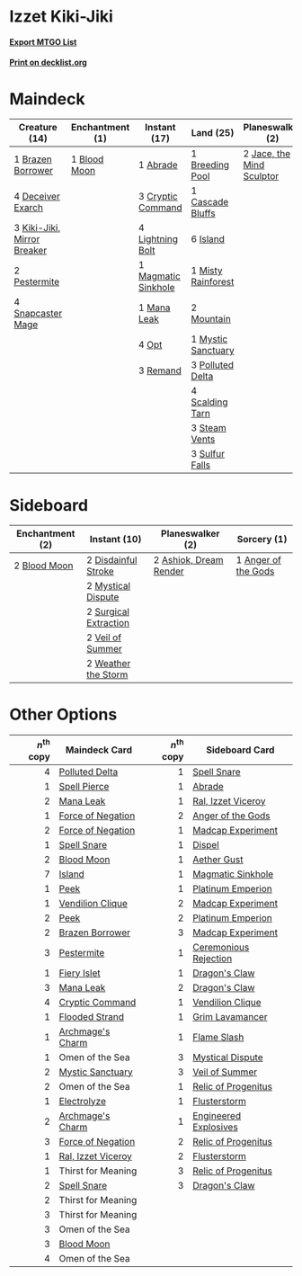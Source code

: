 # Izzet Kiki-Jiki

#### [Export MTGO List](../collection/Izzet%20Kiki-Jiki/Izzet%20Kiki-Jiki.txt)
#### [Print on decklist.org](http://decklist.org/?deckmain=1%09Abrade%0A1%09Blood%20Moon%0A1%09Brazen%20Borrower%0A1%09Breeding%20Pool%0A1%09Cascade%20Bluffs%0A3%09Cryptic%20Command%0A4%09Deceiver%20Exarch%0A1%09Flame%20Slash%0A6%09Island%0A2%09Jace,%20the%20Mind%20Sculptor%0A3%09Kiki-Jiki,%20Mirror%20Breaker%0A4%09Lightning%20Bolt%0A1%09Magmatic%20Sinkhole%0A1%09Mana%20Leak%0A1%09Misty%20Rainforest%0A2%09Mountain%0A1%09Mystic%20Sanctuary%0A4%09Opt%0A2%09Pestermite%0A3%09Polluted%20Delta%0A3%09Remand%0A4%09Scalding%20Tarn%0A4%09Snapcaster%20Mage%0A3%09Steam%20Vents%0A3%09Sulfur%20Falls&deckside=1%09Anger%20of%20the%20Gods%0A2%09Ashiok,%20Dream%20Render%0A2%09Blood%20Moon%0A2%09Disdainful%20Stroke%0A2%09Mystical%20Dispute%0A2%09Surgical%20Extraction%0A2%09Veil%20of%20Summer%0A2%09Weather%20the%20Storm)
# Maindeck

|                                            Creature (14)                                            |                                   Enchantment (1)                                    |                                         Instant (17)                                         |                                          Land (25)                                          |                                          Planeswalker (2)                                          |                                      Sorcery (1)                                       |
|-----------------------------------------------------------------------------------------------------|--------------------------------------------------------------------------------------|----------------------------------------------------------------------------------------------|---------------------------------------------------------------------------------------------|----------------------------------------------------------------------------------------------------|----------------------------------------------------------------------------------------|
|1 [Brazen Borrower](http://gatherer.wizards.com/Pages/Card/Details.aspx?multiverseid=473001)         |1 [Blood Moon](http://gatherer.wizards.com/Pages/Card/Details.aspx?multiverseid=45386)|1 [Abrade](http://gatherer.wizards.com/Pages/Card/Details.aspx?multiverseid=430772)           |1 [Breeding Pool](http://gatherer.wizards.com/Pages/Card/Details.aspx?multiverseid=97088)    |2 [Jace, the Mind Sculptor](http://gatherer.wizards.com/Pages/Card/Details.aspx?multiverseid=442051)|1 [Flame Slash](http://gatherer.wizards.com/Pages/Card/Details.aspx?multiverseid=416914)|
|4 [Deceiver Exarch](http://gatherer.wizards.com/Pages/Card/Details.aspx?multiverseid=376301)         |                                                                                      |3 [Cryptic Command](http://gatherer.wizards.com/Pages/Card/Details.aspx?multiverseid=438614)  |1 [Cascade Bluffs](http://gatherer.wizards.com/Pages/Card/Details.aspx?multiverseid=442226)  |                                                                                                    |                                                                                        |
|3 [Kiki-Jiki, Mirror Breaker](http://gatherer.wizards.com/Pages/Card/Details.aspx?multiverseid=50321)|                                                                                      |4 [Lightning Bolt](http://gatherer.wizards.com/Pages/Card/Details.aspx?multiverseid=806)      |6 [Island](http://gatherer.wizards.com/Pages/Card/Details.aspx?multiverseid=439857)          |                                                                                                    |                                                                                        |
|2 [Pestermite](http://gatherer.wizards.com/Pages/Card/Details.aspx?multiverseid=139428)              |                                                                                      |1 [Magmatic Sinkhole](http://gatherer.wizards.com/Pages/Card/Details.aspx?multiverseid=464084)|1 [Misty Rainforest](http://gatherer.wizards.com/Pages/Card/Details.aspx?multiverseid=405102)|                                                                                                    |                                                                                        |
|4 [Snapcaster Mage](http://gatherer.wizards.com/Pages/Card/Details.aspx?multiverseid=227676)         |                                                                                      |1 [Mana Leak](http://gatherer.wizards.com/Pages/Card/Details.aspx?multiverseid=45242)         |2 [Mountain](http://gatherer.wizards.com/Pages/Card/Details.aspx?multiverseid=439859)        |                                                                                                    |                                                                                        |
|                                                                                                     |                                                                                      |4 [Opt](http://gatherer.wizards.com/Pages/Card/Details.aspx?multiverseid=442948)              |1 [Mystic Sanctuary](http://gatherer.wizards.com/Pages/Card/Details.aspx?multiverseid=473209)|                                                                                                    |                                                                                        |
|                                                                                                     |                                                                                      |3 [Remand](http://gatherer.wizards.com/Pages/Card/Details.aspx?multiverseid=380255)           |3 [Polluted Delta](http://gatherer.wizards.com/Pages/Card/Details.aspx?multiverseid=405104)  |                                                                                                    |                                                                                        |
|                                                                                                     |                                                                                      |                                                                                              |4 [Scalding Tarn](http://gatherer.wizards.com/Pages/Card/Details.aspx?multiverseid=405107)   |                                                                                                    |                                                                                        |
|                                                                                                     |                                                                                      |                                                                                              |3 [Steam Vents](http://gatherer.wizards.com/Pages/Card/Details.aspx?multiverseid=405109)     |                                                                                                    |                                                                                        |
|                                                                                                     |                                                                                      |                                                                                              |3 [Sulfur Falls](http://gatherer.wizards.com/Pages/Card/Details.aspx?multiverseid=443135)    |                                                                                                    |                                                                                        |


# Sideboard

|                                   Enchantment (2)                                    |                                          Instant (10)                                          |                                        Planeswalker (2)                                         |                                         Sorcery (1)                                          |
|--------------------------------------------------------------------------------------|------------------------------------------------------------------------------------------------|-------------------------------------------------------------------------------------------------|----------------------------------------------------------------------------------------------|
|2 [Blood Moon](http://gatherer.wizards.com/Pages/Card/Details.aspx?multiverseid=45386)|2 [Disdainful Stroke](http://gatherer.wizards.com/Pages/Card/Details.aspx?multiverseid=420705)  |2 [Ashiok, Dream Render](http://gatherer.wizards.com/Pages/Card/Details.aspx?multiverseid=461155)|1 [Anger of the Gods](http://gatherer.wizards.com/Pages/Card/Details.aspx?multiverseid=438682)|
|                                                                                      |2 [Mystical Dispute](http://gatherer.wizards.com/Pages/Card/Details.aspx?multiverseid=473020)   |                                                                                                 |                                                                                              |
|                                                                                      |2 [Surgical Extraction](http://gatherer.wizards.com/Pages/Card/Details.aspx?multiverseid=397706)|                                                                                                 |                                                                                              |
|                                                                                      |2 [Veil of Summer](http://gatherer.wizards.com/Pages/Card/Details.aspx?multiverseid=466952)     |                                                                                                 |                                                                                              |
|                                                                                      |2 [Weather the Storm](http://gatherer.wizards.com/Pages/Card/Details.aspx?multiverseid=464140)  |                                                                                                 |                                                                                              |


# Other Options

|*n*<sup>th</sup> copy|                                        Maindeck Card                                        |*n*<sup>th</sup> copy|                                         Sideboard Card                                         |
|--------------------:|---------------------------------------------------------------------------------------------|--------------------:|------------------------------------------------------------------------------------------------|
|                    4|[Polluted Delta](http://gatherer.wizards.com/Pages/Card/Details.aspx?multiverseid=405104)    |                    1|[Spell Snare](http://gatherer.wizards.com/Pages/Card/Details.aspx?multiverseid=446100)          |
|                    1|[Spell Pierce](http://gatherer.wizards.com/Pages/Card/Details.aspx?multiverseid=425876)      |                    1|[Abrade](http://gatherer.wizards.com/Pages/Card/Details.aspx?multiverseid=430772)               |
|                    2|[Mana Leak](http://gatherer.wizards.com/Pages/Card/Details.aspx?multiverseid=45242)          |                    1|[Ral, Izzet Viceroy](http://gatherer.wizards.com/Pages/Card/Details.aspx?multiverseid=452945)   |
|                    1|[Force of Negation](http://gatherer.wizards.com/Pages/Card/Details.aspx?multiverseid=464001) |                    2|[Anger of the Gods](http://gatherer.wizards.com/Pages/Card/Details.aspx?multiverseid=438682)    |
|                    2|[Force of Negation](http://gatherer.wizards.com/Pages/Card/Details.aspx?multiverseid=464001) |                    1|[Madcap Experiment](http://gatherer.wizards.com/Pages/Card/Details.aspx?multiverseid=417695)    |
|                    1|[Spell Snare](http://gatherer.wizards.com/Pages/Card/Details.aspx?multiverseid=446100)       |                    1|[Dispel](http://gatherer.wizards.com/Pages/Card/Details.aspx?multiverseid=401858)               |
|                    2|[Blood Moon](http://gatherer.wizards.com/Pages/Card/Details.aspx?multiverseid=45386)         |                    1|[Aether Gust](http://gatherer.wizards.com/Pages/Card/Details.aspx?multiverseid=466796)          |
|                    7|[Island](http://gatherer.wizards.com/Pages/Card/Details.aspx?multiverseid=439857)            |                    1|[Magmatic Sinkhole](http://gatherer.wizards.com/Pages/Card/Details.aspx?multiverseid=464084)    |
|                    1|[Peek](http://gatherer.wizards.com/Pages/Card/Details.aspx?multiverseid=130903)              |                    1|[Platinum Emperion](http://gatherer.wizards.com/Pages/Card/Details.aspx?multiverseid=457134)    |
|                    1|[Vendilion Clique](http://gatherer.wizards.com/Pages/Card/Details.aspx?multiverseid=442065)  |                    2|[Madcap Experiment](http://gatherer.wizards.com/Pages/Card/Details.aspx?multiverseid=417695)    |
|                    2|[Peek](http://gatherer.wizards.com/Pages/Card/Details.aspx?multiverseid=130903)              |                    2|[Platinum Emperion](http://gatherer.wizards.com/Pages/Card/Details.aspx?multiverseid=457134)    |
|                    2|[Brazen Borrower](http://gatherer.wizards.com/Pages/Card/Details.aspx?multiverseid=473001)   |                    3|[Madcap Experiment](http://gatherer.wizards.com/Pages/Card/Details.aspx?multiverseid=417695)    |
|                    3|[Pestermite](http://gatherer.wizards.com/Pages/Card/Details.aspx?multiverseid=139428)        |                    1|[Ceremonious Rejection](http://gatherer.wizards.com/Pages/Card/Details.aspx?multiverseid=417613)|
|                    1|[Fiery Islet](http://gatherer.wizards.com/Pages/Card/Details.aspx?multiverseid=464187)       |                    1|[Dragon's Claw](http://gatherer.wizards.com/Pages/Card/Details.aspx?multiverseid=129527)        |
|                    3|[Mana Leak](http://gatherer.wizards.com/Pages/Card/Details.aspx?multiverseid=45242)          |                    2|[Dragon's Claw](http://gatherer.wizards.com/Pages/Card/Details.aspx?multiverseid=129527)        |
|                    4|[Cryptic Command](http://gatherer.wizards.com/Pages/Card/Details.aspx?multiverseid=438614)   |                    1|[Vendilion Clique](http://gatherer.wizards.com/Pages/Card/Details.aspx?multiverseid=442065)     |
|                    1|[Flooded Strand](http://gatherer.wizards.com/Pages/Card/Details.aspx?multiverseid=405098)    |                    1|[Grim Lavamancer](http://gatherer.wizards.com/Pages/Card/Details.aspx?multiverseid=430589)      |
|                    1|[Archmage's Charm](http://gatherer.wizards.com/Pages/Card/Details.aspx?multiverseid=463989)  |                    1|[Flame Slash](http://gatherer.wizards.com/Pages/Card/Details.aspx?multiverseid=416914)          |
|                    1|Omen of the Sea                                                                              |                    3|[Mystical Dispute](http://gatherer.wizards.com/Pages/Card/Details.aspx?multiverseid=473020)     |
|                    2|[Mystic Sanctuary](http://gatherer.wizards.com/Pages/Card/Details.aspx?multiverseid=473209)  |                    3|[Veil of Summer](http://gatherer.wizards.com/Pages/Card/Details.aspx?multiverseid=466952)       |
|                    2|Omen of the Sea                                                                              |                    1|[Relic of Progenitus](http://gatherer.wizards.com/Pages/Card/Details.aspx?multiverseid=174824)  |
|                    1|[Electrolyze](http://gatherer.wizards.com/Pages/Card/Details.aspx?multiverseid=247276)       |                    1|[Flusterstorm](http://gatherer.wizards.com/Pages/Card/Details.aspx?multiverseid=228255)         |
|                    2|[Archmage's Charm](http://gatherer.wizards.com/Pages/Card/Details.aspx?multiverseid=463989)  |                    1|[Engineered Explosives](http://gatherer.wizards.com/Pages/Card/Details.aspx?multiverseid=50139) |
|                    3|[Force of Negation](http://gatherer.wizards.com/Pages/Card/Details.aspx?multiverseid=464001) |                    2|[Relic of Progenitus](http://gatherer.wizards.com/Pages/Card/Details.aspx?multiverseid=174824)  |
|                    1|[Ral, Izzet Viceroy](http://gatherer.wizards.com/Pages/Card/Details.aspx?multiverseid=452945)|                    2|[Flusterstorm](http://gatherer.wizards.com/Pages/Card/Details.aspx?multiverseid=228255)         |
|                    1|Thirst for Meaning                                                                           |                    3|[Relic of Progenitus](http://gatherer.wizards.com/Pages/Card/Details.aspx?multiverseid=174824)  |
|                    2|[Spell Snare](http://gatherer.wizards.com/Pages/Card/Details.aspx?multiverseid=446100)       |                    3|[Dragon's Claw](http://gatherer.wizards.com/Pages/Card/Details.aspx?multiverseid=129527)        |
|                    2|Thirst for Meaning                                                                           |                     |                                                                                                |
|                    3|Thirst for Meaning                                                                           |                     |                                                                                                |
|                    3|Omen of the Sea                                                                              |                     |                                                                                                |
|                    3|[Blood Moon](http://gatherer.wizards.com/Pages/Card/Details.aspx?multiverseid=45386)         |                     |                                                                                                |
|                    4|Omen of the Sea                                                                              |                     |                                                                                                |

